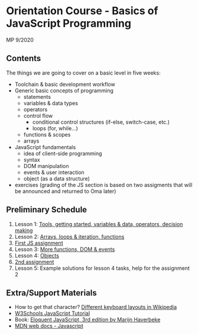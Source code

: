 # Orientation Course - Basics of JavaScript Programming

MP 9/2020

## Contents

The things we are going to cover on a basic level in five weeks:

- Toolchain & basic development workflow
- Generic basic concepts of programming
  - statements
  - variables & data types
  - operators
  - control flow
    - conditional control structures (if-else, switch-case, etc.)
    - loops (for, while...)
  - functions & scopes
  - arrays
- JavaScript fundamentals
  - idea of client-side programming
  - syntax
  - DOM manipulation
  - events & user interaction
  - object (as a data structure)
- exercises (grading of the JS section is based on two assigments that will be announced and returned to Oma later)

## Preliminary Schedule

1. Lesson 1: [Tools, getting started, variables & data, operators, decision making](./01-js-basics-lesson-1.md)
2. Lesson 2: [Arrays, loops & iteration, functions](./02-js-basics-lesson-2.md)
3. [First JS assignment](./03-js-basics-assigment-1.md)
4. Lesson 3: [More functions, DOM & events](./04-js-basics-lesson-3.md)
5. Lesson 4: [Objects](./05-js-basics-lesson-4.md)
6. [2nd assignment](./06-js-basics-assigment-2.md)
7. Lesson 5: Example solutions for lesson 4 tasks, help for the assignment 2

## Extra/Support Materials

- How to get that character? [Different keyboard layouts in Wikipedia](https://en.wikipedia.org/wiki/QWERTY)
- [W3Schools JavaScript Tutorial](https://www.w3schools.com/js/default.asp)
- Book: [Eloquent JavaScript, 3rd edition by Marijn Haverbeke](https://eloquentjavascript.net)
- [MDN web docs - Javascript](https://developer.mozilla.org/en-US/docs/Learn/JavaScript)
